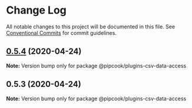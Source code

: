 # Change Log

All notable changes to this project will be documented in this file.
See [Conventional Commits](https://conventionalcommits.org) for commit guidelines.

## [0.5.4](https://github.com/alibaba/pipcook/compare/@pipcook/plugins-csv-data-access@0.5.3...@pipcook/plugins-csv-data-access@0.5.4) (2020-04-24)

**Note:** Version bump only for package @pipcook/plugins-csv-data-access





## 0.5.3 (2020-04-24)

**Note:** Version bump only for package @pipcook/plugins-csv-data-access
